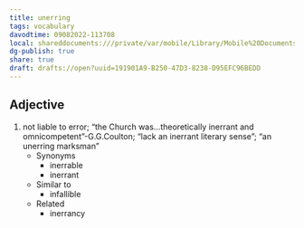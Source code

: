 ```yaml
---
title: unerring
tags: vocabulary
davodtime: 09082022-113708
local: shareddocuments:///private/var/mobile/Library/Mobile%20Documents/iCloud~md~obsidian/Documents/OBSHIDDIAN/drafts/191901A9-B250-47D3-8238-D95EFC96BEDD.md
dg-publish: true
share: true
draft: drafts://open?uuid=191901A9-B250-47D3-8238-D95EFC96BEDD
---
```



## Adjective

1. not liable to error; “the Church was…theoretically inerrant and omnicompetent”-G.G.Coulton; “lack an inerrant literary sense”; “an unerring marksman”
	- Synonyms
		- inerrable
		- inerrant
	- Similar to
		- infallible
	- Related
		- inerrancy

